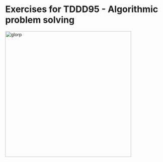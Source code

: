 # Exercises for TDDD95 - Algorithmic problem solving

<img src="https://cdn.7tv.app/emote/01H16FA16G0005EZED5J0EY7KN/4x.png" alt="glorp" width="400"/>
